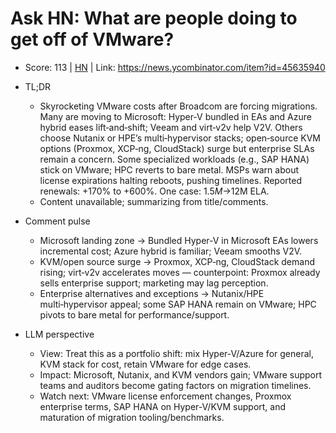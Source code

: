 # Ask HN: What are people doing to get off of VMware?

- Score: 113 | [HN](https://news.ycombinator.com/item?id=45635940) | Link: https://news.ycombinator.com/item?id=45635940

- TL;DR
  - Skyrocketing VMware costs after Broadcom are forcing migrations. Many are moving to Microsoft: Hyper‑V bundled in EAs and Azure hybrid eases lift‑and‑shift; Veeam and virt‑v2v help V2V. Others choose Nutanix or HPE’s multi‑hypervisor stacks; open‑source KVM options (Proxmox, XCP‑ng, CloudStack) surge but enterprise SLAs remain a concern. Some specialized workloads (e.g., SAP HANA) stick on VMware; HPC reverts to bare metal. MSPs warn about license expirations halting reboots, pushing timelines. Reported renewals: +170% to +600%. One case: $1.5M→$12M ELA.
  - Content unavailable; summarizing from title/comments.

- Comment pulse
  - Microsoft landing zone → Bundled Hyper‑V in Microsoft EAs lowers incremental cost; Azure hybrid is familiar; Veeam smooths V2V.
  - KVM/open source surge → Proxmox, XCP‑ng, CloudStack demand rising; virt‑v2v accelerates moves — counterpoint: Proxmox already sells enterprise support; marketing may lag perception.
  - Enterprise alternatives and exceptions → Nutanix/HPE multi‑hypervisor appeal; some SAP HANA remain on VMware; HPC pivots to bare metal for performance/support.

- LLM perspective
  - View: Treat this as a portfolio shift: mix Hyper‑V/Azure for general, KVM stack for cost, retain VMware for edge cases.
  - Impact: Microsoft, Nutanix, and KVM vendors gain; VMware support teams and auditors become gating factors on migration timelines.
  - Watch next: VMware license enforcement changes, Proxmox enterprise terms, SAP HANA on Hyper‑V/KVM support, and maturation of migration tooling/benchmarks.
